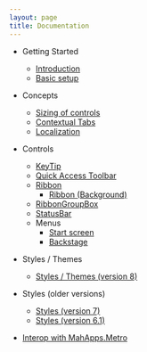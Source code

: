```yaml
---
layout: page
title: Documentation
---
```


- Getting Started
    - [Introduction](./introduction)
    - [Basic setup](./basic-setup)

- Concepts
    - [Sizing of controls](./concepts/sizing)
    - [Contextual Tabs](./concepts/contextual-tabs)
    - [Localization](./concepts/localization)

- Controls
    - [KeyTip](./controls/keytip)
    - [Quick Access Toolbar](./controls/quick-access-toolbar)
    - [Ribbon](./controls/ribbon)
        - [Ribbon (Background)](./controls/ribbon-background)
    - [RibbonGroupBox](./controls/ribbon-group-box)
    - [StatusBar](./controls/statusbar-and-statusbaritem)
    - Menus   
        - [Start screen](./controls/start-screen)
        - [Backstage](./controls/backstage)

- Styles / Themes
    - [Styles / Themes (version 8)](./styles_since_8)

- Styles (older versions)
    - [Styles (version 7)](./styles_since_7)
    - [Styles (version 6.1)](./styles_sice_6_1)

- [Interop with MahApps.Metro](./interop_with_MahApps.Metro)